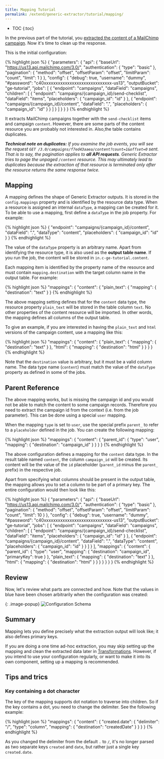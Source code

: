 ```yaml
---
title: Mapping Tutorial
permalink: /extend/generic-extractor/tutorial/mapping/
---
```


* TOC
{:toc}

In the previous part of the tutorial, you [extracted the content of a MailChimp campaign](/extend/generic-extractor/tutorial/jobs/). 
Now it's time to clean up the response.

This is the initial configuration:

{% highlight json %}
{
    "parameters": {
        "api": {
            "baseUrl": "https://us13.api.mailchimp.com/3.0/",
            "authentication": {
                "type": "basic"
            },
            "pagination": {
                "method": "offset",
                "offsetParam": "offset",
                "limitParam": "count",
                "limit": 1
            }
        },
        "config": {
            "debug": true,
            "username": "dummy",
            "#password": "c40xxxxxxxxxxxxxxxxxxxxxxxxxxxxx-us13",
            "outputBucket": "ge-tutorial",
            "jobs": [
                {
                    "endpoint": "campaigns",
                    "dataField": "campaigns",
                    "children": [
                        {
                            "endpoint": "campaigns/{campaign_id}/send-checklist",
                            "dataField": "items",
                            "placeholders": {
                                "campaign_id": "id"
                            }
                        },
                        {
                            "endpoint": "campaigns/{campaign_id}/content",
                            "dataField": ".",
                            "placeholders": {
                                "campaign_id": "id"
                            }
                        }
                    ]
                }
            ]
        }
    }
}
{% endhighlight %}

It extracts MailChimp campaigns together with the `send-checklist` items and campaign `content`. 
However, there are some parts of the content resource you are probably not 
interested in. Also,the table contains duplicates.

***Technical note on duplicates:** If you examine the job events, you will see 
the request `GET /3.0/campaigns/f7ed43aaea/content?count=1&offset=0` sent. That is to say, the 
pagination applies to **all API requests**. Generic Extractor tries to page the 
unpaged `/content` resource. This may ultimately lead to duplicates because the extraction of that
resource is terminated only after the resource returns the same response twice.*

## Mapping
A mapping defines the shape of Generic Extractor outputs. It is stored
in the `config.mappings` property and is identified by the resource data type. 
When a resource is assigned an internal `dataType`, a mapping can be created 
for it. To be able to use a mapping, first define a `dataType` in the job property. 
For example:


{% highlight json %}
{
    "endpoint": "campaigns/{campaign_id}/content",
    "dataField": ".",
    "dataType": "content",
    "placeholders": {
        "campaign_id": "id"
    }
}
{% endhighlight %}

The value of the `dataType` property is an arbitrary name. Apart from identifying
the resource type, it is also used as the **output table name**. If you run
the job, the content will be stored in `in.c-ge-tutorial.content`.

Each mapping item is identified by the property name of the resource and must contain 
`mapping.destination` with the target column name in the output table. For example:

{% highlight json %}
"mappings": {
    "content": {
        "plain_text": {
            "mapping": {
                "destination": "text"
            }
        }
{% endhighlight %}

The above mapping setting defines that for the `content` data type, the 
resource property `plain_text` will be stored in the table column `text`. No other
properties of the content resource will be imported. In other words, the mapping defines
all columns of the output table.

To give an example, if you are interested in having the `plain_text` and `html` versions of the 
campaign content, use a mapping like this:

{% highlight json %}
"mappings": {
    "content": {
        "plain_text": {
            "mapping": {
                "destination": "text"
            }
        },
        "html": {
            "mapping": {
                "destination": "html"
            }
        }
    }
}
{% endhighlight %}

Note that the `destination` value is arbitrary, but it must be a valid column name.
The data type name (`content`) must match the value of the `dataType` property 
as defined in some of the jobs.

## Parent Reference
The above mapping works, but is missing the campaign id and you would not be able to 
match the content to some campaign records. Therefore you need to extract the campaign id 
from the context (i.e. from the job parameter). This can be done using a special `user` mapping.

When the mapping `type` is set to `user`, use the special prefix `parent_` to refer to
a `placeholder` defined in the job. You can create the following mapping:

{% highlight json %}
"mappings": {
    "content": {
        "parent_id": {
            "type": "user",
            "mapping": {
                "destination": "campaign_id"
            }
        }
    }
}
{% endhighlight %}

The above configuration defines a mapping for the `content` data type.
In the result table named `content`, the column `campaign_id` will be created.
Its content will be the value of the `id` placeholder 
(`parent_id` minus the `parent_` prefix) in the respective job.

Apart from specifying what columns should be present in the output table, the 
mapping allows you to set a column to be part of a primary key. The entire configuration would 
then look like this:

{% highlight json %}
{
    "parameters": {
        "api": {
            "baseUrl": "https://us13.api.mailchimp.com/3.0/",
            "authentication": {
                "type": "basic"
            },
            "pagination": {
                "method": "offset",
                "offsetParam": "offset",
                "limitParam": "count",
                "limit": 10
            }
        },
        "config": {
            "debug": true,
            "username": "dummy",
            "#password": "c40xxxxxxxxxxxxxxxxxxxxxxxxxxxxx-us13",
            "outputBucket": "ge-tutorial",
            "jobs": [
                {
                    "endpoint": "campaigns",
                    "dataField": "campaigns",
                    "children": [
                        {
                            "endpoint": "campaigns/{campaign_id}/send-checklist",
                            "dataField": "items",
                            "placeholders": {
                                "campaign_id": "id"
                            }
                        },
                        {
                            "endpoint": "campaigns/{campaign_id}/content",
                            "dataField": ".",
                            "dataType": "content",
                            "placeholders": {
                                "campaign_id": "id"
                            }
                        }
                    ]
                }
            ],
            "mappings": {
                "content": {
                    "parent_id": {
                        "type": "user",
                        "mapping": {
                            "destination": "campaign_id",
                            "primaryKey": true
                        }
                    },
                    "plain_text": {
                        "mapping": {
                            "destination": "text"
                        }
                    },
                    "html": {
                        "mapping": {
                            "destination": "html"
                        }
                    }
                }
            }
        }
    }
}
{% endhighlight %}

## Review
Now, let's review what parts are connected and how. Note that the values in blue 
have been chosen arbitrarily when the configuration was created:

{: .image-popup}
![Configuration Schema](/extend/generic-extractor/tutorial/configuration-schema.svg)

## Summary
Mapping lets you define precisely what the extraction output will look like; it also 
defines primary keys. 

If you are doing a one time ad-hoc extraction, you may skip setting up the mapping and clean 
the extracted data later in [Transformations](https://help.keboola.com/manipulation/transformations/). 
However, if you intend to use your configuration regularly, or want to make it into its own component, 
setting up a mapping is recommended.

## Tips and trics

### Key containing a dot character

The key of the mapping supports dot notation to traverse into children. So if the key contains a dot, you need to change the delimiter. See the following example: 

{% highlight json %}
"mappings": {
    "content": {
        "created.date": {
            "delimiter": "/",
            "type": "column",
            "mapping": {
                "destination": "createdDate"
            }
        }
    }
}
{% endhighlight %}

As you changed the delimiter from the default `.` to `/`, it's no longer parsed as two separate keys `created` and `date`, but rather just a single key `created.date`.

